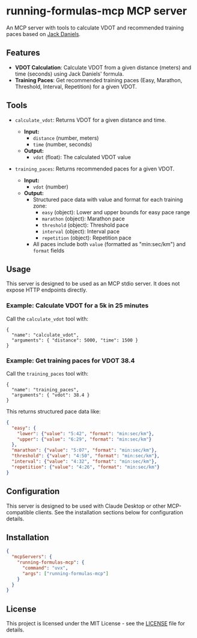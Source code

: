 
# running-formulas-mcp MCP server

An MCP server with tools to calculate VDOT and recommended training paces based on [Jack Daniels](https://www.coacheseducation.com/endur/jack-daniels-nov-00.php).

## Features

- **VDOT Calculation**: Calculate VDOT from a given distance (meters) and time (seconds) using Jack Daniels' formula.
- **Training Paces**: Get recommended training paces (Easy, Marathon, Threshold, Interval, Repetition) for a given VDOT.

## Tools

- `calculate_vdot`: Returns VDOT for a given distance and time.
  - **Input:**
    - `distance` (number, meters)
    - `time` (number, seconds)
  - **Output:**
    - `vdot` (float): The calculated VDOT value

- `training_paces`: Returns recommended paces for a given VDOT.
  - **Input:**
    - `vdot` (number)
  - **Output:**
    - Structured pace data with value and format for each training zone:
      - `easy` (object): Lower and upper bounds for easy pace range
      - `marathon` (object): Marathon pace
      - `threshold` (object): Threshold pace
      - `interval` (object): Interval pace
      - `repetition` (object): Repetition pace
    - All paces include both `value` (formatted as "min:sec/km") and `format` fields

## Usage

This server is designed to be used as an MCP stdio server. It does not expose HTTP endpoints directly.

### Example: Calculate VDOT for a 5k in 25 minutes

Call the `calculate_vdot` tool with:

```
{
  "name": "calculate_vdot",
  "arguments": { "distance": 5000, "time": 1500 }
}
```

### Example: Get training paces for VDOT 38.4

Call the `training_paces` tool with:

```
{
  "name": "training_paces",
  "arguments": { "vdot": 38.4 }
}
```

This returns structured pace data like:
```json
{
  "easy": {
    "lower": {"value": "5:42", "format": "min:sec/km"},
    "upper": {"value": "6:29", "format": "min:sec/km"}
  },
  "marathon": {"value": "5:07", "format": "min:sec/km"},
  "threshold": {"value": "4:50", "format": "min:sec/km"},
  "interval": {"value": "4:32", "format": "min:sec/km"},
  "repetition": {"value": "4:26", "format": "min:sec/km"}
}
```

## Configuration

This server is designed to be used with Claude Desktop or other MCP-compatible clients. See the installation sections below for configuration details.

## Installation

```json
{
  "mcpServers": {
    "running-formulas-mcp": {
      "command": "uvx",
      "args": ["running-formulas-mcp"]
    }
  }
}
```

## License

This project is licensed under the MIT License - see the [LICENSE](LICENSE) file for details.